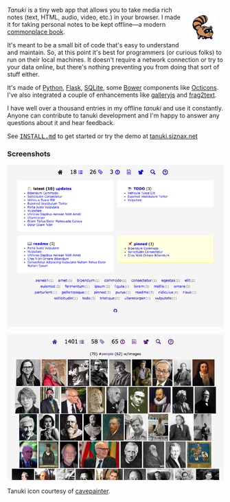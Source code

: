 <img alt=icon align=right vspace=16 hspace=16
 src="https://raw.githubusercontent.com/siznax/tanuki/master/static/tanuki.png">

_Tanuki_ is a tiny web app that allows you to take media rich notes
(text, HTML, audio, video, etc.) in your browser. I made it for taking
personal notes to be kept offline&mdash;a modern [commonplace
book](https://en.wikipedia.org/wiki/Commonplace_book).

It's meant to be a small bit of code that's easy to understand and
maintain. So, at this point it's best for programmers (or curious
folks) to run on their local machines. It doesn't require a network
connection or try to your data online, but there's nothing
preventing you from doing that sort of stuff either.

It's made of [Python](https://python.org),
[Flask](http://flask.pocoo.org/), [SQLite](http://www.sqlite.org/), 
some [Bower](http://bower.io/) components like
[Octicons](https://octicons.github.com/). I've also integrated a
couple of enhancements like
[galleryjs](https://github.com/siznax/galleryjs) and 
[frag2text](https://github.com/siznax/frag2text/). 

I have well over a thousand entries in my offline _tanuki_ and use it 
constantly. Anyone can contribute to tanuki development and I'm happy
to answer any questions about it and hear feedback.

See
<tt>[INSTALL.md](https://github.com/siznax/tanuki/blob/master/INSTALL.md)</tt>
to get started or try the demo at [tanuki.siznax.net](http://tanuki.siznax.net/)

### Screenshots

<a href="https://raw.githubusercontent.com/siznax/tanuki/master/static/screen.png"><img alt=screenshot width=640 src="https://raw.githubusercontent.com/siznax/tanuki/master/static/screen.png"></a>

<a href="https://raw.githubusercontent.com/siznax/tanuki/master/static/screen2.png"><img alt=screenshot width=640 src="https://raw.githubusercontent.com/siznax/tanuki/master/static/screen2.png"></a>

Tanuki icon courtesy of
[cavepainter](http://artrelatedblog.wordpress.com/2012/08/06/new-pixel-art-avatar/).
